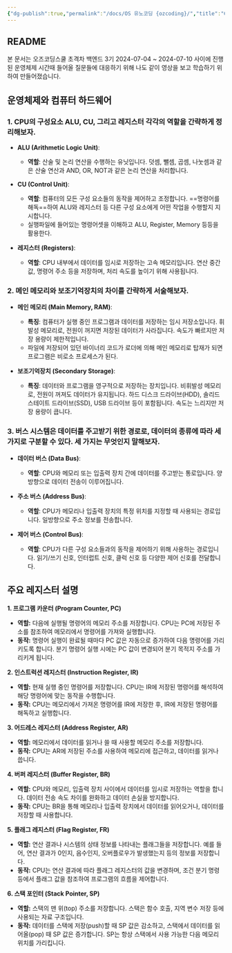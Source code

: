 ```yaml
---
{"dg-publish":true,"permalink":"/docs/OS 유노코딩 {ozcoding}/","title":"OS 유노코딩 {ozcoding}"}
---
```



## README

본 문서는 오즈코딩스쿨 초격차 백엔드 3기 2024-07-04 ~ 2024-07-10 사이에 진행된 운영체제 시간때 들어올 질문들에 대응하기 위해 나도 같이 영상을 보고 학습하기 위하여 만들어졌습니다.

## 운영체제와 컴퓨터 하드웨어

### 1. CPU의 구성요소 ALU, CU, 그리고 레지스터 각각의 역할을 간략하게 정리해보자.

- **ALU (Arithmetic Logic Unit)**:
  - **역할**: 산술 및 논리 연산을 수행하는 유닛입니다. 덧셈, 뺄셈, 곱셈, 나눗셈과 같은 산술 연산과 AND, OR, NOT과 같은 논리 연산을 처리합니다.
  
- **CU (Control Unit)**:
  - **역할**: 컴퓨터의 모든 구성 요소들의 동작을 제어하고 조정합니다. ==명령어를 해독==하여 ALU와 레지스터 등 다른 구성 요소에게 어떤 작업을 수행할지 지시합니다.
  - 실행파일에 들어있는 명령어셋을 이해하고 ALU, Register, Memory 등등을 활용한다. 
  
- **레지스터 (Registers)**:
  - **역할**: CPU 내부에서 데이터를 임시로 저장하는 고속 메모리입니다. 연산 중간값, 명령어 주소 등을 저장하며, 처리 속도를 높이기 위해 사용됩니다.

### 2. 메인 메모리와 보조기억장치의 차이를 간략하게 서술해보자.

- **메인 메모리 (Main Memory, RAM)**:
  - **특징**: 컴퓨터가 실행 중인 프로그램과 데이터를 저장하는 임시 저장소입니다. 휘발성 메모리로, 전원이 꺼지면 저장된 데이터가 사라집니다. 속도가 빠르지만 저장 용량이 제한적입니다.
  - 파일에 저장되어 있던 바이너리 코드가 로더에 의해 메인 메모리로 탑재가 되면 프로그램은 비로소 프로세스가 된다.
  
- **보조기억장치 (Secondary Storage)**:
  - **특징**: 데이터와 프로그램을 영구적으로 저장하는 장치입니다. 비휘발성 메모리로, 전원이 꺼져도 데이터가 유지됩니다. 하드 디스크 드라이브(HDD), 솔리드 스테이트 드라이브(SSD), USB 드라이브 등이 포함됩니다. 속도는 느리지만 저장 용량이 큽니다.

### 3. 버스 시스템은 데이터를 주고받기 위한 경로로, 데이터의 종류에 따라 세 가지로 구분할 수 있다. 세 가지는 무엇인지 말해보자.

- **데이터 버스 (Data Bus)**:
  - **역할**: CPU와 메모리 또는 입출력 장치 간에 데이터를 주고받는 통로입니다. 양방향으로 데이터 전송이 이루어집니다.
  
- **주소 버스 (Address Bus)**:
  - **역할**: CPU가 메모리나 입출력 장치의 특정 위치를 지정할 때 사용되는 경로입니다. 일방향으로 주소 정보를 전송합니다.
  
- **제어 버스 (Control Bus)**:
  - **역할**: CPU가 다른 구성 요소들과의 동작을 제어하기 위해 사용하는 경로입니다. 읽기/쓰기 신호, 인터럽트 신호, 클럭 신호 등 다양한 제어 신호를 전달합니다.

## 주요 레지스터 설명

**1. 프로그램 카운터 (Program Counter, PC)**

- **역할:** 다음에 실행될 명령어의 메모리 주소를 저장합니다. CPU는 PC에 저장된 주소를 참조하여 메모리에서 명령어를 가져와 실행합니다.
- **동작:** 명령어 실행이 완료될 때마다 PC 값은 자동으로 증가하여 다음 명령어를 가리키도록 합니다. 분기 명령어 실행 시에는 PC 값이 변경되어 분기 목적지 주소를 가리키게 됩니다.

**2. 인스트럭션 레지스터 (Instruction Register, IR)**

- **역할:** 현재 실행 중인 명령어를 저장합니다. CPU는 IR에 저장된 명령어를 해석하여 해당 명령어에 맞는 동작을 수행합니다.
- **동작:** CPU는 메모리에서 가져온 명령어를 IR에 저장한 후, IR에 저장된 명령어를 해독하고 실행합니다.

**3. 어드레스 레지스터 (Address Register, AR)**

- **역할:** 메모리에서 데이터를 읽거나 쓸 때 사용할 메모리 주소를 저장합니다.
- **동작:** CPU는 AR에 저장된 주소를 사용하여 메모리에 접근하고, 데이터를 읽거나 씁니다.

**4. 버퍼 레지스터 (Buffer Register, BR)**

- **역할:** CPU와 메모리, 입출력 장치 사이에서 데이터를 임시로 저장하는 역할을 합니다. 데이터 전송 속도 차이를 완화하고 데이터 손실을 방지합니다.
- **동작:** CPU는 BR을 통해 메모리나 입출력 장치에서 데이터를 읽어오거나, 데이터를 저장할 때 사용합니다.

**5. 플래그 레지스터 (Flag Register, FR)**

- **역할:** 연산 결과나 시스템의 상태 정보를 나타내는 플래그들을 저장합니다. 예를 들어, 연산 결과가 0인지, 음수인지, 오버플로우가 발생했는지 등의 정보를 저장합니다.
- **동작:** CPU는 연산 결과에 따라 플래그 레지스터의 값을 변경하며, 조건 분기 명령 등에서 플래그 값을 참조하여 프로그램의 흐름을 제어합니다.

**6. 스택 포인터 (Stack Pointer, SP)**

- **역할:** 스택의 맨 위(top) 주소를 저장합니다. 스택은 함수 호출, 지역 변수 저장 등에 사용되는 자료 구조입니다.
- **동작:** 데이터를 스택에 저장(push)할 때 SP 값은 감소하고, 스택에서 데이터를 읽어올(pop) 때 SP 값은 증가합니다. SP는 항상 스택에서 사용 가능한 다음 메모리 위치를 가리킵니다.
